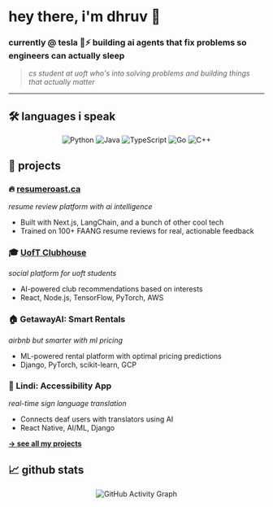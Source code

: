 # hey there, i'm dhruv 👋 

### currently @ tesla 🤖⚡ building ai agents that fix problems so engineers can actually sleep

> *cs student at uoft who's into solving problems and building things that actually matter*

---


## 🛠️ languages i speak

<div align="center">
  
![Python](https://img.shields.io/badge/Python-3776AB?style=for-the-badge&logo=python&logoColor=white)
![Java](https://img.shields.io/badge/Java-ED8B00?style=for-the-badge&logo=openjdk&logoColor=white)
![TypeScript](https://img.shields.io/badge/TypeScript-007ACC?style=for-the-badge&logo=typescript&logoColor=white)
![Go](https://img.shields.io/badge/Go-00ADD8?style=for-the-badge&logo=go&logoColor=white)
![C++](https://img.shields.io/badge/C++-00599C?style=for-the-badge&logo=c%2B%2B&logoColor=white)

</div>

## 🎯 projects

### 🔥 [resumeroast.ca](https://resumeroast.ca)
*resume review platform with ai intelligence*
- Built with Next.js, LangChain, and a bunch of other cool tech
- Trained on 100+ FAANG resume reviews for real, actionable feedback

### 🎓 [UofT Clubhouse](https://sop.utoronto.ca/)
*social platform for uoft students*
- AI-powered club recommendations based on interests
- React, Node.js, TensorFlow, PyTorch, AWS

### 🏠 GetawayAI: Smart Rentals
*airbnb but smarter with ml pricing*
- ML-powered rental platform with optimal pricing predictions
- Django, PyTorch, scikit-learn, GCP

### 🤟 Lindi: Accessibility App
*real-time sign language translation*
- Connects deaf users with translators using AI
- React Native, AI/ML, Django

[**→ see all my projects**](https://github.com/d-p35?tab=repositories)

## 📈 github stats
<div align="center">
  <img src="https://github-readme-activity-graph.vercel.app/graph?username=d-p35&theme=github-dark&hide_border=true&bg_color=0d1117&color=58a6ff&line=58a6ff&point=c9d1d9&area=true&area_color=58a6ff" alt="GitHub Activity Graph" />
</div>


